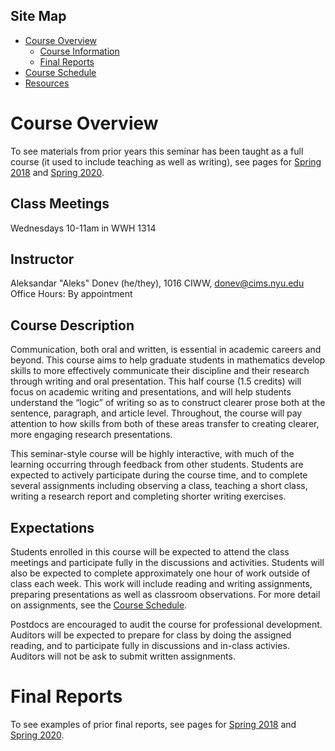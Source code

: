 <!-- Header image contains course title "Communication in Mathematics: Teaching, Writing, and Oral Presentation" -->

## Site Map
* [Course Overview](https://adonev.github.io/WrittenOral/)
    * [Course Information](#course-overview)
    * [Final Reports](#final-reports)
* [Course Schedule](schedule.md)
* [Resources](resources.md) 

# Course Overview

To see materials from prior years this seminar has been taught as a full course (it used to include teaching as well as writing), see pages for [Spring 2018](https://cims.nyu.edu/~donev/Teaching/WrittenOral/#student-papers) and [Spring 2020](https://modelingsimulation.github.io/TeachingWriting2020/#final-reports).

## Class Meetings
Wednesdays 10-11am in WWH 1314

## Instructor
Aleksandar "Aleks" Donev (he/they), 1016 CIWW, [donev@cims.nyu.edu](mailto:donev@cims.nyu.edu)
Office Hours: By appointment

## Course Description

Communication, both oral and written, is essential in academic careers and beyond. This course aims to help graduate students in mathematics develop skills to more effectively communicate their discipline and their research through writing and oral presentation. This half course (1.5 credits) will focus on academic writing and presentations, and will help students understand the “logic” of writing so as to construct clearer prose both at the sentence, paragraph, and article level. Throughout, the course will pay attention to how skills from both of these areas transfer to creating clearer, more engaging research presentations.

This seminar-style course will be highly interactive, with much of the learning occurring through feedback from other students. Students are expected to actively participate during the course time, and to complete several assignments including observing a class, teaching a short class, writing a research report and completing shorter writing exercises.

## Expectations

Students enrolled in this course will be expected to attend the class meetings and participate fully in the discussions and activities. Students will also be expected to complete approximately one hour of work outside of class each week. This work will include reading and writing assignments, preparing presentations as well as classroom observations. For more detail on assignments, see the [Course Schedule](schedule.md).

Postdocs are encouraged to  audit the course for professional development. Auditors will be expected to prepare for class by doing the assigned reading, and to participate fully in discussions and in-class activies. Auditors will not be ask to submit written assignments.

# Final Reports

To see examples of prior final reports, see pages for [Spring 2018](https://cims.nyu.edu/~donev/Teaching/WrittenOral/#student-papers) and [Spring 2020](https://modelingsimulation.github.io/TeachingWriting2020/#final-reports).




